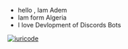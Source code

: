 - hello , Iam Adem
- Iam form Algeria
- I love Devlopment of Discords Bots


[![iuricode](https://github-readme-stats.vercel.app/api/top-langs/?username=iuricode&hide=html&layout=compact&theme=default)](https://github.com/anuraghazra/github-readme-stats)
